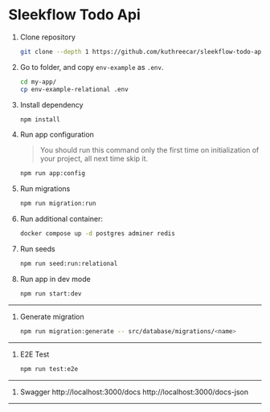 # Sleekflow Todo Api

1. Clone repository 

   ```bash
   git clone --depth 1 https://github.com/kuthreecar/sleekflow-todo-api.git
   ```

1. Go to folder, and copy `env-example` as `.env`.

   ```bash
   cd my-app/
   cp env-example-relational .env
   ```

1. Install dependency

   ```bash
   npm install
   ```

1. Run app configuration

   > You should run this command only the first time on initialization of your project, all next time skip it.

   ```bash
   npm run app:config
   ```

1. Run migrations

   ```bash
   npm run migration:run
   ```

1. Run additional container:

   ```bash
   docker compose up -d postgres adminer redis
   ```


1. Run seeds

   ```bash
   npm run seed:run:relational
   ```

1. Run app in dev mode

   ```bash
   npm run start:dev
   ```


---

1. Generate migration
   

   ```bash
   npm run migration:generate -- src/database/migrations/<name>
   ```

---

1. E2E Test
   ```bash
   npm run test:e2e
   ```
---

1. Swagger
   http://localhost:3000/docs
   http://localhost:3000/docs-json

---